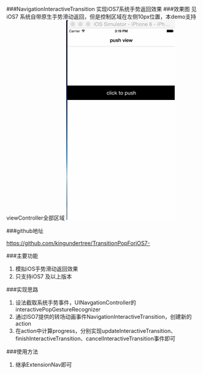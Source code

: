 ###NavigationInteractiveTransition 实现iOS7系统手势返回效果
###效果图
见iOS7 系统自带原生手势滑动返回，但是控制区域在左侧10px位置，本demo支持viewController全部区域
![Mou icon](https://raw.githubusercontent.com/kingundertree/ExtensionNavGesForiOS7/master/extension.gif)

###github地址

https://github.com/kingundertree/TransitionPopForiOS7-

###主要功能
1. 模拟iOS手势滑动返回效果
2. 只支持iOS7 及以上版本

###实现思路
1. 设法截取系统手势事件，UINavgationController的interactivePopGestureRecognizer
2. 通过ISO7提供的转场动画事件NavigationInteractiveTransition，创建新的action
3. 在action中计算progress，分别实现updateInteractiveTransition、finishInteractiveTransition、cancelInteractiveTransition事件即可

###使用方法
1. 继承ExtensionNav即可